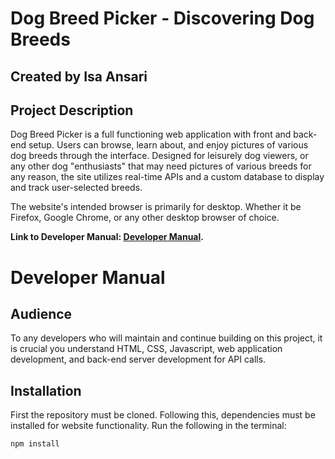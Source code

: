 # Dog Breed Picker - Discovering Dog Breeds

## Created by Isa Ansari

## Project Description

Dog Breed Picker is a full functioning web application with front and back-end setup. Users can browse, learn about, and enjoy pictures of various dog breeds through the interface. Designed for leisurely dog viewers, or any other dog "enthusiasts" that may need pictures of various breeds for any reason, the site utilizes real-time APIs and a custom database to display and track user-selected breeds. 

The website's intended browser is primarily for desktop. Whether it be Firefox, Google Chrome, or any other desktop browser of choice. 

**Link to Developer Manual: [Developer Manual](#developer-manual).**


# Developer Manual

## Audience 
To any developers who will maintain and continue building on this project, it is crucial you understand HTML, CSS, Javascript, web application development, and back-end server development for API calls. 

## Installation
First the repository must be cloned. Following this, dependencies must be installed for website functionality. Run the following in the terminal:

```
npm install
```
